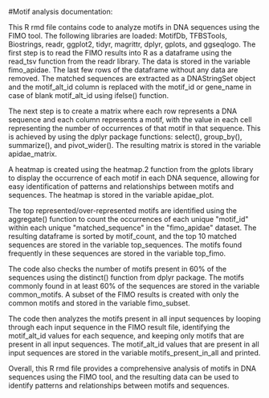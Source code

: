 #Motif analysis documentation:

This R rmd file contains code to analyze motifs in DNA sequences using the FIMO tool. The following libraries are loaded: MotifDb, TFBSTools, Biostrings, readr, ggplot2, tidyr, magrittr, dplyr, gplots, and ggseqlogo.
The first step is to read the FIMO results into R as a dataframe using the read_tsv function from the readr library. The data is stored in the variable fimo_apidae. The last few rows of the dataframe without any data are removed. The matched sequences are extracted as a DNAStringSet object and the motif_alt_id column is replaced with the motif_id or gene_name in case of blank motif_alt_id using ifelse() function.

The next step is to create a matrix where each row represents a DNA sequence and each column represents a motif, with the value in each cell representing the number of occurrences of that motif in that sequence. This is achieved by using the dplyr package functions: select(), group_by(), summarize(), and pivot_wider(). The resulting matrix is stored in the variable apidae_matrix.

A heatmap is created using the heatmap.2 function from the gplots library to display the occurrence of each motif in each DNA sequence, allowing for easy identification of patterns and relationships between motifs and sequences. The heatmap is stored in the variable apidae_plot.

The top represented/over-represented motifs are identified using the aggregate() function to count the occurrences of each unique "motif_id" within each unique "matched_sequence" in the "fimo_apidae" dataset. The resulting dataframe is sorted by motif_count, and the top 10 matched sequences are stored in the variable top_sequences. The motifs found frequently in these sequences are stored in the variable top_fimo.

The code also checks the number of motifs present in 60% of the sequences using the distinct() function from dplyr package. The motifs commonly found in at least 60% of the sequences are stored in the variable common_motifs. A subset of the FIMO results is created with only the common motifs and stored in the variable fimo_subset.

The code then analyzes the motifs present in all input sequences by looping through each input sequence in the FIMO result file, identifying the motif_alt_id values for each sequence, and keeping only motifs that are present in all input sequences. The motif_alt_id values that are present in all input sequences are stored in the variable motifs_present_in_all and printed.

Overall, this R rmd file provides a comprehensive analysis of motifs in DNA sequences using the FIMO tool, and the resulting data can be used to identify patterns and relationships between motifs and sequences.
